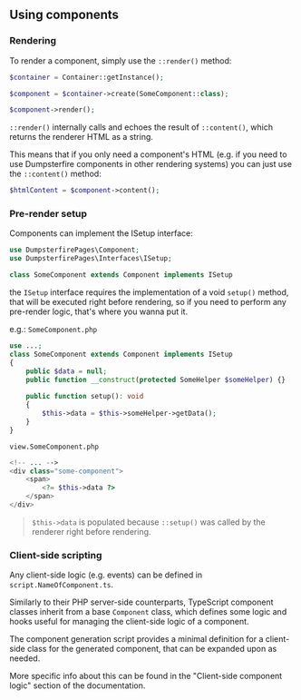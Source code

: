 ## Using components



### Rendering

To render a component, simply use the `::render()` method:

```php
$container = Container::getInstance();

$component = $container->create(SomeComponent::class);

$component->render(); 
```

`::render()` internally calls and echoes the result of `::content()`, which returns the renderer HTML as a string.

This means that if you only need a component's HTML (e.g. if you need to use Dumpsterfire components in other rendering systems) you can just use the `::content()` method:

```php
$htmlContent = $component->content();
```


### Pre-render setup

Components can implement the ISetup interface:

```php
use DumpsterfirePages\Component;
use DumpsterfirePages\Interfaces\ISetup;

class SomeComponent extends Component implements ISetup
```

the `ISetup` interface requires the implementation of a void `setup()` method, that will be executed right before
rendering, so if you need to perform any pre-render logic, that's where you wanna put it.

e.g.:
`SomeComponent.php`
```php
use ...;
class SomeComponent extends Component implements ISetup
{
    public $data = null;
    public function __construct(protected SomeHelper $someHelper) {}
    
    public function setup(): void
    {
        $this->data = $this->someHelper->getData();
    }
}
```

`view.SomeComponent.php`
```php
<!-- ... -->
<div class="some-component">
    <span>
        <?= $this->data ?>
    </span>
</div>
```

> `$this->data` is populated because `::setup()` was called by the renderer right before rendering.

### Client-side scripting

Any client-side logic (e.g. events) can be defined in `script.NameOfComponent.ts`.

Similarly to their PHP server-side counterparts, TypeScript component classes inherit from a base `Component` class, which
defines some logic and hooks useful for managing the client-side logic of a component.

The component generation script provides a minimal definition for a client-side class for the generated component, that
can be expanded upon as needed.

More specific info about this can be found in the "Client-side component logic" section of the documentation.